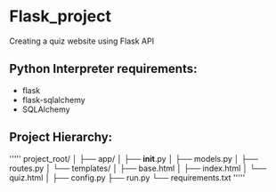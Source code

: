 # Flask_project
Creating a quiz website using Flask API

## Python Interpreter requirements:
- flask
- flask-sqlalchemy
- SQLAlchemy

## Project Hierarchy:
'''''
project_root/
│
├── app/
│   ├── __init__.py
│   ├── models.py
│   ├── routes.py
│   └── templates/
│       ├── base.html
│       ├── index.html
│       └── quiz.html
│
├── config.py
├── run.py
└── requirements.txt
'''''

